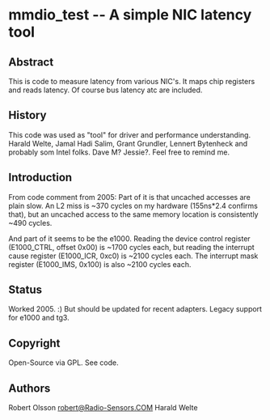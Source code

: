 mmdio_test -- A simple NIC latency tool
=======================================

Abstract
--------
This is code to measure latency from various NIC's. It maps chip registers
and reads latency. Of course bus latency atc are included.

History
-------
This code was used as "tool" for driver and performance understanding.
Harald Welte, Jamal Hadi Salim, Grant Grundler, Lennert Bytenheck and
probably som Intel folks. Dave M? Jessie?. Feel free to remind me.

Introduction
-----------
From code comment from 2005:
Part of it is that uncached accesses are plain slow.  An L2 miss is ~370
cycles on my hardware (155ns*2.4 confirms that), but an uncached access
to the same memory location is consistently ~490 cycles.

And part of it seems to be the e1000.  Reading the device control register
(E1000_CTRL, offset 0x00) is ~1700 cycles each, but reading the interrupt
cause register (E1000_ICR, 0xc0) is ~2100 cycles each.  The interrupt mask
register (E1000_IMS, 0x100) is also ~2100 cycles each.

Status
------
Worked 2005. :) But should be updated for recent adapters. Legacy support 
for e1000 and tg3. 

Copyright
---------
Open-Source via GPL. See code.

Authors
-------					
Robert Olsson <robert@Radio-Sensors.COM>
Harald Welte <Netfilter Team>


